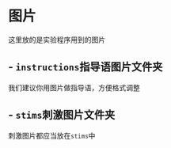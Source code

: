 # 图片

这里放的是实验程序用到的图片

## - `instructions`指导语图片文件夹

我们建议你用图片做指导语，方便格式调整

## - `stims`刺激图片文件夹

刺激图片都应当放在`stims`中